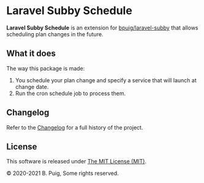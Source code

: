 # Laravel Subby Schedule

**Laravel Subby Schedule** is an extension for [bpuig/laravel-subby](https://github.com/bpuig/laravel-subby) that allows
scheduling plan changes in the future.

## What it does

The way this package is made:

1. You schedule your plan change and specify a service that will launch at change date.
2. Run the cron schedule job to process them.

## Changelog<a name="changelog"></a>

Refer to the [Changelog](CHANGELOG.md) for a full history of the project.

## License<a name="license"></a>

This software is released under [The MIT License (MIT)](LICENSE.md).

&copy; 2020-2021 B. Puig, Some rights reserved.
